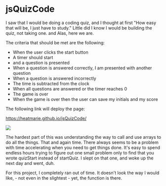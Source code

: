 # jsQuizCode

I saw that I would be doing a coding quiz, and I thought at first "How easy that will be, I just have to study." Little did I know I would be building the quiz, not taking one. and Alas, here we are. 

The criteria that should be met are the following: 

- When the user clicks the start button
- A timer should start
- and a question is presented 
- When a question is answered correctly, I am presented with another question
- When a question is answered incorrectly
- The time is subtracted from the clock
- When all questions are answered or the timer reaches 0
- The game is over
- When the game is over then the user can save my initials and my score


The following link will deploy the page: 

https://heatmarie.github.io/jsQuizCode/


<img src="images/Capture.JPG">

The hardest part of this was understanding the way to call and use arrays to do all the things. That and again time. There always seems to be a problem with time accelerating when you need to get things done. It's easy to spend endless hours trying to figure out one small problem only to find that you wrote quizStart instead of startQuiz. I slept on that one, and woke up the next day and went, duh. 

For this project, I completely ran out of time. It doesn't look the way I would like, - not even in the slightest - yet, the function is there. 
